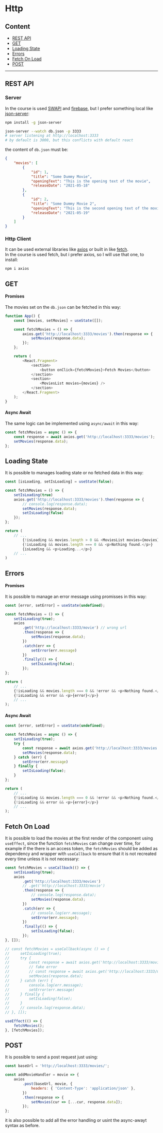 # Http

## Content

- [REST API](#rest-api)
- [GET](#get)
- [Loading State](#loading-state)
- [Errors](#errors)
- [Fetch On Load](#fetch-on-load)
- [POST](#post)

---

## REST API

### Server

In the course is used [SWAPI](https://swapi.dev/) 
and [firebase](https://firebase.google.com/),
but I prefer something local like
[json-server](https://github.com/typicode/json-server):
```bash
npm install -g json-server

json-server --watch db.json -p 3333
# server listening at http://localhost:3333 
# by default is 3000, but this conflicts with default react
```
the content of `db.json` must be:
```json
{
    "movies": [
        {
            "id": 1,
            "title": "Some Dummy Movie",
            "openingText": "This is the opening text of the movie",
            "releaseDate": "2021-05-18"
        },
        {
            "id": 2,
            "title": "Some Dummy Movie 2",
            "openingText": "This is the second opening text of the movie",
            "releaseDate": "2021-05-19"
        }
    ]
}
```

### Http Client

It can be used external libraries like [axios](https://axios-http.com/docs/intro)
or built in like [fetch](https://it.javascript.info/fetch).\
In the course is used fetch, but i prefer axios, so I will use that one, 
to install:
```bash
npm i axios
```

## GET

#### Promises

The movies set on the `db.json` can be fetched in this way:
```javascript
function App() {
    const [movies, setMovies] = useState([]);

    const fetchMovies = () => {
        axios.get('http://localhost:3333/movies').then(response => {
            setMovies(response.data);
        });
    };

    return (
        <React.Fragment>
            <section>
                <button onClick={fetchMovies}>Fetch Movies</button>
            </section>
            <section>
                <MoviesList movies={movies} />
            </section>
        </React.Fragment>
    );
}
```

#### Async Await

The same logic can be implemented using `async/await` in this way:
```javascript
const fetchMovies = async () => {
    const response = await axios.get('http://localhost:3333/movies');
    setMovies(response.data);
};
```

## Loading State

It is possible to manages loading state or no fetched data in this way:
```javascript
const [isLoading, setIsLoading] = useState(false);

const fetchMovies = () => {
    setIsLoading(true)
    axios.get('http://localhost:3333/movies').then(response => {
        // console.log(response.data);
        setMovies(response.data);
        setIsLoading(false)
    });
};

return (
    // ...
        {!isLoading && movies.length > 0 && <MoviesList movies={movies} />}
        {!isLoading && movies.length === 0 && <p>Nothing found.</p>}
        {isLoading && <p>Loading...</p>}
    // ...
)
```

## Errors

#### Promises

It is possible to manage an error message using promisses in this way:
```javascript
const [error, setError] = useState(undefined);

const fetchMovies = () => {
    setIsLoading(true);
    axios
        .get('http://localhost:3333/movie') // wrong url
        .then(response => {
            setMovies(response.data);
        })
        .catch(err => {
            setError(err.message)
        })
        .finally(() => {
            setIsLoading(false);
        });
};

return (
    // ...
    {!isLoading && movies.length === 0 && !error && <p>Nothing found.</p>}
    {!isLoading && error && <p>{error}</p>}
    // ...
);
```


#### Async Await

```javascript
const [error, setError] = useState(undefined);

const fetchMovies = async () => {
    setIsLoading(true);
    try {
        const response = await axios.get('http://localhost:3333/movies'); // fake error
        setMovies(response.data);
    } catch (err) {
        setError(err.message)
    } finally {
        setIsLoading(false);
    }
};

return (
    // ...
    {!isLoading && movies.length === 0 && !error && <p>Nothing found.</p>}
    {!isLoading && error && <p>{error}</p>}
    // ...
);
```

## Fetch On Load

It is possible to load the movies at the first render of the component using
`useEffect`, since the function `fetchMovies` can change over time, for example
if the there is an access token, the `fetchMovies` should be added as dependency
and wrapper with `useCallback` to ensure that it is not recreated every time
unless it is not necessary:
```javascript
const fetchMovies = useCallback(() => {
    setIsLoading(true);
    axios
        .get('http://localhost:3333/movies')
        // .get('http://localhost:3333/movie')
        .then(response => {
            // console.log(response.data);
            setMovies(response.data);
        })
        .catch(err => {
            // console.log(err.message);
            setError(err.message);
        })
        .finally(() => {
            setIsLoading(false);
        });
}, []);

// const fetchMovies = useCallback(async () => {
//     setIsLoading(true);
//     try {
//         const response = await axios.get('http://localhost:3333/movies');
//         // fake error
//         // const response = await axios.get('http://localhost:3333/movie');
//         setMovies(response.data);
//     } catch (err) {
//         console.log(err.message);
//         setError(err.message)
//     } finally {
//         setIsLoading(false);
//     }
//     // console.log(response.data);
// }, []);

useEffect(() => {
    fetchMovies();
}, [fetchMovies]);
```

## POST

It is possible to send a post request just using:
```javascript
const baseUrl = 'http://localhost:3333/movies/';

const addMovieHandler = movie => {
    axios
        .post(baseUrl, movie, {
            headers: { 'Content-Type': 'application/json' },
        })
        .then(response => {
            setMovies(cur => [...cur, response.data]);
        });
};
```
it is also possible to add all the error handling or usint the async-awayt 
syntax as before.

